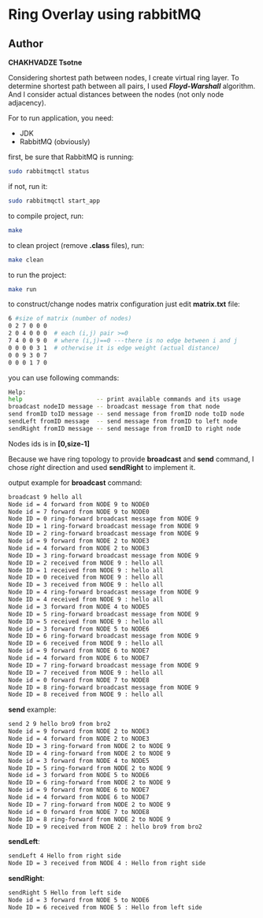 # Ring Overlay using rabbitMQ


## Author
**CHAKHVADZE Tsotne**  


Considering shortest path between nodes, I create virtual ring layer. To determine shortest path between all pairs, I used ***Floyd-Warshall*** algorithm. And I consider actual distances between the nodes (not only node adjacency).   

For to run application, you need:
* JDK
* RabbitMQ (obviously)


first, be sure that RabbitMQ is running:
```bash
sudo rabbitmqctl status
```

if not, run it:
```bash
sudo rabbitmqctl start_app
```

to compile project, run:
```bash
make
```

to clean project (remove **.class** files), run:
```bash
make clean
```

to run the project:
```bash
make run
```

to construct/change nodes matrix configuration just edit **matrix.txt** file:
```bash
6 #size of matrix (number of nodes)
0 2 7 0 0 0   
2 0 4 0 0 0  # each (i,j) pair >=0  
7 4 0 0 9 0  # where (i,j)==0 ---there is no edge between i and j
0 0 0 0 3 1  # otherwise it is edge weight (actual distance)
0 0 9 3 0 7 
0 0 0 1 7 0 
```

you can use following commands:
```bash
Help:
help                     -- print available commands and its usage
broadcast nodeID message -- broadcast message from that node
send fromID toID message -- send message from fromID node toID node
sendLeft fromID message  -- send message from fromID to left node
sendRight fromID message -- send message from fromID to right node
```

Nodes ids is in **[0,size-1]**    

Because we have ring topology to provide **broadcast** and **send** command, I chose *right* direction and used **sendRight** to implement it.

output example for **broadcast** command:
```bash
broadcast 9 hello all
Node id = 4 forward from NODE 9 to NODE0
Node id = 7 forward from NODE 9 to NODE0
Node ID = 0 ring-forward broadcast message from NODE 9
Node ID = 1 ring-forward broadcast message from NODE 9
Node ID = 2 ring-forward broadcast message from NODE 9
Node id = 9 forward from NODE 2 to NODE3
Node id = 4 forward from NODE 2 to NODE3
Node ID = 3 ring-forward broadcast message from NODE 9
Node ID = 2 received from NODE 9 : hello all 
Node ID = 1 received from NODE 9 : hello all 
Node ID = 0 received from NODE 9 : hello all 
Node ID = 3 received from NODE 9 : hello all 
Node ID = 4 ring-forward broadcast message from NODE 9
Node ID = 4 received from NODE 9 : hello all 
Node id = 3 forward from NODE 4 to NODE5
Node ID = 5 ring-forward broadcast message from NODE 9
Node ID = 5 received from NODE 9 : hello all 
Node id = 3 forward from NODE 5 to NODE6
Node ID = 6 ring-forward broadcast message from NODE 9
Node ID = 6 received from NODE 9 : hello all 
Node id = 9 forward from NODE 6 to NODE7
Node id = 4 forward from NODE 6 to NODE7
Node ID = 7 ring-forward broadcast message from NODE 9
Node ID = 7 received from NODE 9 : hello all 
Node id = 0 forward from NODE 7 to NODE8
Node ID = 8 ring-forward broadcast message from NODE 9
Node ID = 8 received from NODE 9 : hello all
```

**send** example:
```bash
send 2 9 hello bro9 from bro2
Node id = 9 forward from NODE 2 to NODE3
Node id = 4 forward from NODE 2 to NODE3
Node ID = 3 ring-forward from NODE 2 to NODE 9
Node ID = 4 ring-forward from NODE 2 to NODE 9
Node id = 3 forward from NODE 4 to NODE5
Node ID = 5 ring-forward from NODE 2 to NODE 9
Node id = 3 forward from NODE 5 to NODE6
Node ID = 6 ring-forward from NODE 2 to NODE 9
Node id = 9 forward from NODE 6 to NODE7
Node id = 4 forward from NODE 6 to NODE7
Node ID = 7 ring-forward from NODE 2 to NODE 9
Node id = 0 forward from NODE 7 to NODE8
Node ID = 8 ring-forward from NODE 2 to NODE 9
Node ID = 9 received from NODE 2 : hello bro9 from bro2
```

**sendLeft**:
```bash
sendLeft 4 Hello from right side
Node ID = 3 received from NODE 4 : Hello from right side
```

**sendRight**:
```bash
sendRight 5 Hello from left side
Node id = 3 forward from NODE 5 to NODE6
Node ID = 6 received from NODE 5 : Hello from left side 
```
